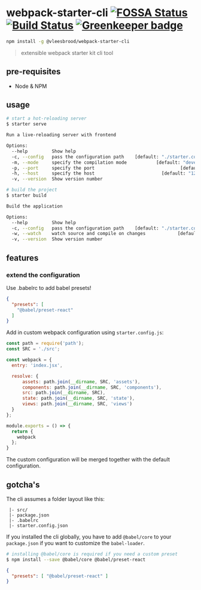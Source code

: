 # webpack-starter-cli [![FOSSA Status](https://app.fossa.io/api/projects/git%2Bgithub.com%2Farnoschutijzer%2Fwebpack-starter-cli.svg?type=shield)](https://app.fossa.io/projects/git%2Bgithub.com%2Farnoschutijzer%2Fwebpack-starter-cli?ref=badge_shield) [![Build Status](https://travis-ci.org/arnoschutijzer/webpack-starter-cli.svg?branch=master)](https://travis-ci.org/arnoschutijzer/webpack-starter-cli) [![Greenkeeper badge](https://badges.greenkeeper.io/arnoschutijzer/webpack-starter-cli.svg)](https://greenkeeper.io/)

```bash
npm install -g @vleesbrood/webpack-starter-cli
```

> extensible webpack starter kit cli tool

## pre-requisites

- Node & NPM

## usage

```bash
# start a hot-reloading server
$ starter serve

Run a live-reloading server with frontend

Options:
  --help         Show help                                             [boolean]
  -c, --config   pass the configuration path    [default: "./starter.config.js"]
  -m, --mode     specify the compilation mode           [default: "development"]
  -p, --port     specify the port                                [default: 9000]
  -h, --host     specify the host                         [default: "127.0.0.1"]
  -v, --version  Show version number                                   [boolean]

# build the project
$ starter build

Build the application

Options:
  --help         Show help                                             [boolean]
  -c, --config   pass the configuration path    [default: "./starter.config.js"]
  -w, --watch    watch source and compile on changes            [default: false]
  -v, --version  Show version number                                   [boolean]
```

## features

### extend the configuration

Use .babelrc to add babel presets!

```json
{
  "presets": [
    "@babel/preset-react"
  ]
}
```

Add in custom webpack configuration using `starter.config.js`:

```javascript
const path = require('path');
const SRC = './src';

const webpack = {
  entry: 'index.jsx',

  resolve: {
      assets: path.join(__dirname, SRC, 'assets'),
      components: path.join(__dirname, SRC, 'components'),
      src: path.join(__dirname, SRC),
      state: path.join(__dirname, SRC, 'state'),
      views: path.join(__dirname, SRC, 'views')
  }
};

module.exports = () => {
  return {
    webpack
  };
}
```

The custom configuration will be merged together with the default configuration.

## gotcha's

The cli assumes a folder layout like this:

```dir
 |- src/
 |- package.json
 |- .babelrc
 |- starter.config.json
```

If you installed the cli globally, you have to add `@babel/core` to your `package.json` if you want to customize the `babel-loader`.

```bash
# installing @babel/core is required if you need a custom preset
$ npm install --save @babel/core @babel/preset-react
```

```json
{
  "presets": [ "@babel/preset-react" ]
}
```